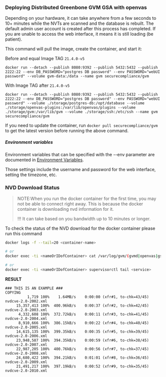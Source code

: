 ### Deploying Distributed Greenbone GVM GSA with openvas

Depending on your hardware, it can take anywhere from a few seconds to 10+ minutes while the NVTs are scanned and the database is rebuilt. The default admin user account is created after this process has completed. If you are unable to access the web interface, it means it is still loading (be patient).


This command will pull the image, create the container, and start it:

Before and equal Image TAG `21.4.0-v5` 
```console
docker run --detach --publish 8080:9392 --publish 5432:5432 --publish 2222:22 --env DB_PASSWORD="postgres DB password" --env PASSWORD="webUI password" --volume gvm-data:/data --name gvm securecompliance/gvm
```

With Image TAG after `21.4.0-v5`
```console
docker run --detach --publish 8080:9392 --publish 5432:5432 --publish 2222:22 --env DB_PASSWORD="postgres DB password" --env PASSWORD="webUI password" --volume ./storage/postgres-db:/opt/database --volume ./storage/openvas-plugins:/var/lib/openvas/plugins --volume ./storage/gvm:/var/lib/gvm --volume ./storage/ssh:/etc/ssh --name gvm securecompliance/gvm
```
If you need to update the container, run `docker pull securecompliance/gvm` to get the latest version before running the above command.

##### Environment variables

Environment variables that can be specified with the --env parameter are documented in [Environment Variables](VARIABLES/README.md).

Those settings include the username and password for the web interface, setting the timezone, etc.



### NVD Download Status
> NOTE:When you run the docker container for the first time, you may not be able to connect right away. This is because the docker container is downloading nvd information for it.
>
> !!! It can take based on you bandwidth up to 10 minutes or longer.

To check the status of the NVD download for the docker container please run this command

```bash
docker logs -f --tail=20 <container-name>

# or
docker exec -ti <nameOrIDofContainer> cat /var/log/gvm/(gvmd|openvas|gsad).log 

# or
docker exec -ti <nameOrIDofContainer> supervisorctl tail <service>
```

**RESULT**
```
### THIS IS AN EXAMPLE ###
COPYING
          1,719 100%    1.64MB/s    0:00:00 (xfr#1, to-chk=43/45)
nvdcve-2.0-2002.xml
     15,357,413 100%  400.96kB/s    0:00:37 (xfr#2, to-chk=42/45)
nvdcve-2.0-2003.xml
      4,332,608 100%  372.72kB/s    0:00:11 (xfr#3, to-chk=41/45)
nvdcve-2.0-2004.xml
      8,910,666 100%  386.15kB/s    0:00:22 (xfr#4, to-chk=40/45)
nvdcve-2.0-2005.xml
     14,615,135 100%  399.35kB/s    0:00:35 (xfr#5, to-chk=39/45)
nvdcve-2.0-2006.xml
     23,948,587 100%  394.35kB/s    0:00:59 (xfr#6, to-chk=38/45)
nvdcve-2.0-2007.xml
     22,987,205 100%  400.76kB/s    0:00:56 (xfr#7, to-chk=37/45)
nvdcve-2.0-2008.xml
     24,680,422 100%  394.21kB/s    0:01:01 (xfr#8, to-chk=36/45)
nvdcve-2.0-2009.xml
     21,491,217 100%  397.19kB/s    0:00:52 (xfr#9, to-chk=35/45)
nvdcve-2.0-2010.xml
```


